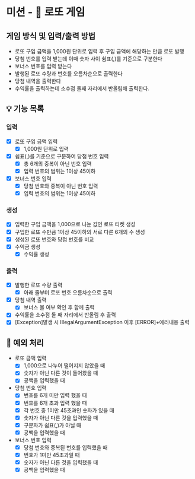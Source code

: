 # 미션 - 🎰 로또 게임

## 게임 방식 및 입력/출력 방법
- 로또 구입 금액을 1,000원 단위로 입력 후 구입 금액에 해당하는 만큼 로또 발행
- 당첨 번호를 입력 받는데 이때 숫자 사이 쉼표(,)를 기준으로 구분한다
- 보너스 번호를 입력 받는다
- 발행된 로또 수량과 번호를 오름차순으로 출력한다
- 당첨 내역을 출력한다
- 수익률을 출력하는데 소수점 둘째 자리에서 반올림해 출력한다.

## 💡 기능 목록
### 입력
- [X] 로또 구입 금액 입력
    - [X] 1,000원 단위로 입력
- [X] 쉼표(,)를 기준으로 구분하여 당첨 번호 입력
    - [X] 총 6개의 중복이 아닌 번호 입력
    - [X] 입력 번호의 범위는 1이상 45이하
- [X] 보너스 번호 입력
    - [X] 당첨 번호와 중복이 아닌 번호 입력
    - [X] 입력 번호의 범위는 1이상 45이하

### 생성
- [X] 입력한 구입 금액을 1,000으로 나눈 값인 로또 티켓 생성
- [X] 구입한 로또 수만큼 1이상 45이하의 서로 다른 6개의 수 생성
- [X] 생성된 로또 번호와 당첨 번호를 비교
- [X] 수익금 생성
    - [X] 수익률 생성

### 출력
- [X] 발행한 로또 수량 출력
    - [X] 아래 줄부터 로또 번호 오름차순으로 출력
- [X] 당첨 내역 출력
  - [X] 보너스 볼 여부 확인 후 함께 출력
- [X] 수익률을 소수점 둘 째 자리에서 반올림 후 출력
- [X] [Exception]발생 시 IllegalArgumentException 이후 [ERROR]+에러내용 출력

## 🚨 예외 처리
- 로또 금액 입력
  - [X] 1,000으로 나누어 떨어지지 않았을 때
  - [X] 숫자가 아닌 다른 것이 들어왔을 때
  - [X] 공백을 입력했을 때
- 당첨 번호 입력
  - [X] 번호를 6개 미만 입력 했을 때
  - [X] 번호를 6개 초과 입력 했을 때
  - [X] 각 번호 중 1미만 45초과인 숫자가 있을 때
  - [X] 숫자가 아닌 다른 것을 입력했을 때
  - [X] 구분자가 쉼표(,)가 아닐 때
  - [X] 공백을 입력했을 때
- 보너스 번호 입력
  - [X] 당첨 번호와 중복된 번호를 입력했을 때
  - [X] 번호가 1미만 45초과일 때
  - [X] 숫자가 아닌 다른 것을 입력했을 때
  - [X] 공백을 입력했을 때